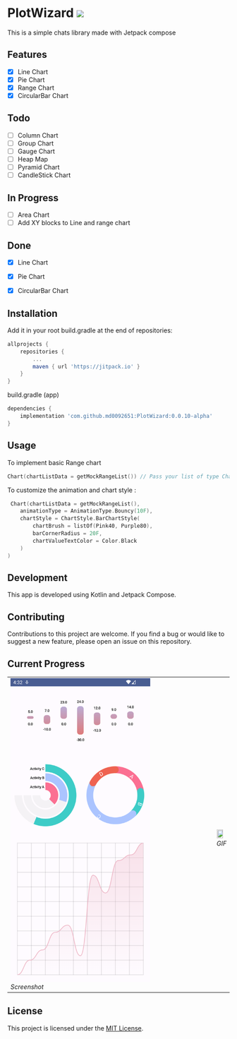 # PlotWizard ![](https://jitpack.io/v/md0092651/PlotWizard.svg)

This is a simple chats library made with Jetpack compose


## Features

- [x] Line Chart
- [x] Pie Chart
- [x] Range Chart
- [x] CircularBar Chart

## Todo

- [ ] Column Chart
- [ ] Group Chart
- [ ] Gauge Chart
- [ ] Heap Map
- [ ] Pyramid Chart
- [ ] CandleStick Chart

## In Progress

- [ ] Area Chart
- [ ] Add XY blocks to Line and range chart

## Done

- [x] Line Chart
- [x] Pie Chart
- [x] CircularBar Chart


## Installation
Add it in your root build.gradle at the end of repositories:

```groovy
allprojects {
    repositories {
        ...
        maven { url 'https://jitpack.io' }
    }
}
```
build.gradle (app)
```groovy
dependencies {
    implementation 'com.github.md0092651:PlotWizard:0.0.10-alpha'
}
```
## Usage

To implement basic Range chart
```kotlin
Chart(chartListData = getMockRangeList()) // Pass your list of type ChartEntry.RangeBar
``` 
To customize the animation and chart style :

```kotlin
 Chart(chartListData = getMockRangeList(),
    animationType = AnimationType.Bouncy(10F),
    chartStyle = ChartStyle.BarChartStyle(
        chartBrush = listOf(Pink40, Purple80),
        barCornerRadius = 20F,
        chartValueTextColor = Color.Black
    )
)
``` 


## Development

This app is developed using Kotlin and Jetpack Compose.

## Contributing

Contributions to this project are welcome. If you find a bug or would like to suggest a new feature,
please open an issue on this repository.

## Current Progress

<p align="center">
  <table>
    <tr>
      <td>
        <img src="screenshot/Step1.png" width=70% height=40%/>
        <br>
        <em>Screenshot</em>
      </td>
    <td>
<br>
       <img src="screenshot/video.gif" width=80% height=60%>
<br>
        <em>GIF</em>
      </td>
    </tr>
  </table>

## License

This project is licensed under the [MIT License](LICENSE).


